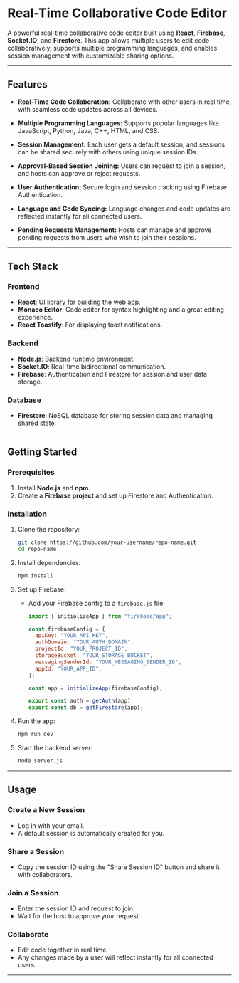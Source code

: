 # **Real-Time Collaborative Code Editor**

A powerful real-time collaborative code editor built using **React**, **Firebase**, **Socket.IO**, and **Firestore**. This app allows multiple users to edit code collaboratively, supports multiple programming languages, and enables session management with customizable sharing options.

---

## **Features**

- **Real-Time Code Collaboration:**
  Collaborate with other users in real time, with seamless code updates across all devices.
- **Multiple Programming Languages:**
  Supports popular languages like JavaScript, Python, Java, C++, HTML, and CSS.

- **Session Management:**
  Each user gets a default session, and sessions can be shared securely with others using unique session IDs.

- **Approval-Based Session Joining:**
  Users can request to join a session, and hosts can approve or reject requests.

- **User Authentication:**
  Secure login and session tracking using Firebase Authentication.

- **Language and Code Syncing:**
  Language changes and code updates are reflected instantly for all connected users.

- **Pending Requests Management:**
  Hosts can manage and approve pending requests from users who wish to join their sessions.

---

## **Tech Stack**

### **Frontend**

- **React**: UI library for building the web app.
- **Monaco Editor**: Code editor for syntax highlighting and a great editing experience.
- **React Toastify**: For displaying toast notifications.

### **Backend**

- **Node.js**: Backend runtime environment.
- **Socket.IO**: Real-time bidirectional communication.
- **Firebase**: Authentication and Firestore for session and user data storage.

### **Database**

- **Firestore**: NoSQL database for storing session data and managing shared state.

---

## **Getting Started**

### Prerequisites

1. Install **Node.js** and **npm**.
2. Create a **Firebase project** and set up Firestore and Authentication.

### Installation

1. Clone the repository:

   ```bash
   git clone https://github.com/your-username/repo-name.git
   cd repo-name
   ```

2. Install dependencies:

   ```bash
   npm install
   ```

3. Set up Firebase:

   - Add your Firebase config to a `firebase.js` file:

     ```javascript
     import { initializeApp } from "firebase/app";

     const firebaseConfig = {
       apiKey: "YOUR_API_KEY",
       authDomain: "YOUR_AUTH_DOMAIN",
       projectId: "YOUR_PROJECT_ID",
       storageBucket: "YOUR_STORAGE_BUCKET",
       messagingSenderId: "YOUR_MESSAGING_SENDER_ID",
       appId: "YOUR_APP_ID",
     };

     const app = initializeApp(firebaseConfig);

     export const auth = getAuth(app);
     export const db = getFirestore(app);
     ```

4. Run the app:

   ```bash
   npm run dev
   ```

5. Start the backend server:
   ```bash
   node server.js
   ```

---

## **Usage**

### **Create a New Session**

- Log in with your email.
- A default session is automatically created for you.

### **Share a Session**

- Copy the session ID using the "Share Session ID" button and share it with collaborators.

### **Join a Session**

- Enter the session ID and request to join.
- Wait for the host to approve your request.

### **Collaborate**

- Edit code together in real time.
- Any changes made by a user will reflect instantly for all connected users.

---
